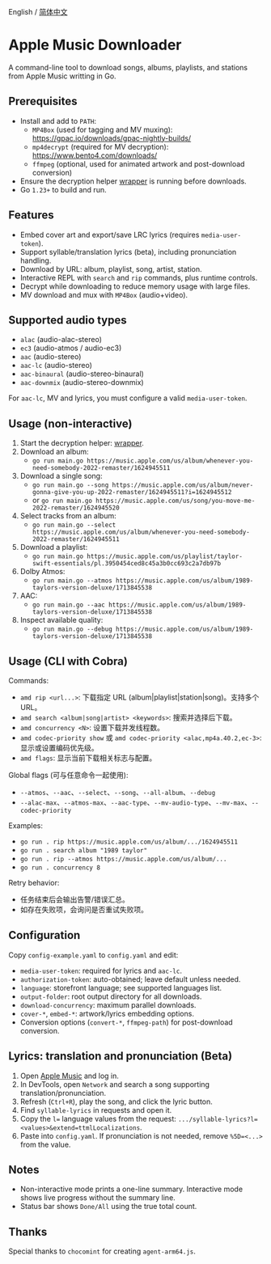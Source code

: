English / [简体中文](./README-CN.md)

# Apple Music Downloader
A command-line tool to download songs, albums, playlists, and stations from Apple Music writting in Go.

## Prerequisites
- Install and add to `PATH`:
  - `MP4Box` (used for tagging and MV muxing): https://gpac.io/downloads/gpac-nightly-builds/
  - `mp4decrypt` (required for MV decryption): https://www.bento4.com/downloads/
  - `ffmpeg` (optional, used for animated artwork and post-download conversion)
- Ensure the decryption helper [wrapper](https://github.com/WorldObservationLog/wrapper) is running before downloads.
- Go `1.23+` to build and run.

## Features
- Embed cover art and export/save LRC lyrics (requires `media-user-token`).
- Support syllable/translation lyrics (beta), including pronunciation handling.
- Download by URL: album, playlist, song, artist, station.
- Interactive REPL with `search` and `rip` commands, plus runtime controls.
- Decrypt while downloading to reduce memory usage with large files.
- MV download and mux with `MP4Box` (audio+video).

## Supported audio types
- `alac` (audio-alac-stereo)
- `ec3` (audio-atmos / audio-ec3)
- `aac` (audio-stereo)
- `aac-lc` (audio-stereo)
- `aac-binaural` (audio-stereo-binaural)
- `aac-downmix` (audio-stereo-downmix)

For `aac-lc`, MV and lyrics, you must configure a valid `media-user-token`.

## Usage (non-interactive)
1. Start the decryption helper: [wrapper](https://github.com/WorldObservationLog/wrapper).
2. Download an album:
   - `go run main.go https://music.apple.com/us/album/whenever-you-need-somebody-2022-remaster/1624945511`
3. Download a single song:
   - `go run main.go --song https://music.apple.com/us/album/never-gonna-give-you-up-2022-remaster/1624945511?i=1624945512`
   - or `go run main.go https://music.apple.com/us/song/you-move-me-2022-remaster/1624945520`
4. Select tracks from an album:
   - `go run main.go --select https://music.apple.com/us/album/whenever-you-need-somebody-2022-remaster/1624945511`
5. Download a playlist:
   - `go run main.go https://music.apple.com/us/playlist/taylor-swift-essentials/pl.3950454ced8c45a3b0cc693c2a7db97b`
6. Dolby Atmos:
   - `go run main.go --atmos https://music.apple.com/us/album/1989-taylors-version-deluxe/1713845538`
7. AAC:
   - `go run main.go --aac https://music.apple.com/us/album/1989-taylors-version-deluxe/1713845538`
8. Inspect available quality:
   - `go run main.go --debug https://music.apple.com/us/album/1989-taylors-version-deluxe/1713845538`

## Usage (CLI with Cobra)
Commands:
- `amd rip <url...>`: 下载指定 URL (album|playlist|station|song)。支持多个 URL。
- `amd search <album|song|artist> <keywords>`: 搜索并选择后下载。
- `amd concurrency <N>`: 设置下载并发线程数。
- `amd codec-priority show` 或 `amd codec-priority <alac,mp4a.40.2,ec-3>`: 显示或设置编码优先级。
- `amd flags`: 显示当前下载相关标志与配置。

Global flags (可与任意命令一起使用):
- `--atmos`、`--aac`、`--select`、`--song`、`--all-album`、`--debug`
- `--alac-max`、`--atmos-max`、`--aac-type`、`--mv-audio-type`、`--mv-max`、`--codec-priority`

Examples:
- `go run . rip https://music.apple.com/us/album/.../1624945511`
- `go run . search album "1989 taylor"`
- `go run . rip --atmos https://music.apple.com/us/album/...`
- `go run . concurrency 8`

Retry behavior:
- 任务结束后会输出告警/错误汇总。
- 如存在失败项，会询问是否重试失败项。

## Configuration
Copy `config-example.yaml` to `config.yaml` and edit:
- `media-user-token`: required for lyrics and `aac-lc`.
- `authorization-token`: auto-obtained; leave default unless needed.
- `language`: storefront language; see supported languages list.
- `output-folder`: root output directory for all downloads.
- `download-concurrency`: maximum parallel downloads.
- `cover-*`, `embed-*`: artwork/lyrics embedding options.
- Conversion options (`convert-*`, `ffmpeg-path`) for post-download conversion.

## Lyrics: translation and pronunciation (Beta)
1. Open [Apple Music](https://beta.music.apple.com) and log in.
2. In DevTools, open `Network` and search a song supporting translation/pronunciation.
3. Refresh (`Ctrl+R`), play the song, and click the lyric button.
4. Find `syllable-lyrics` in requests and open it.
5. Copy the `l=` language values from the request: `.../syllable-lyrics?l=<values>&extend=ttmlLocalizations`.
6. Paste into `config.yaml`. If pronunciation is not needed, remove `%5D=<...>` from the value.

## Notes
- Non-interactive mode prints a one-line summary. Interactive mode shows live progress without the summary line.
- Status bar shows `Done/All` using the true total count.

## Thanks
Special thanks to `chocomint` for creating `agent-arm64.js`.
